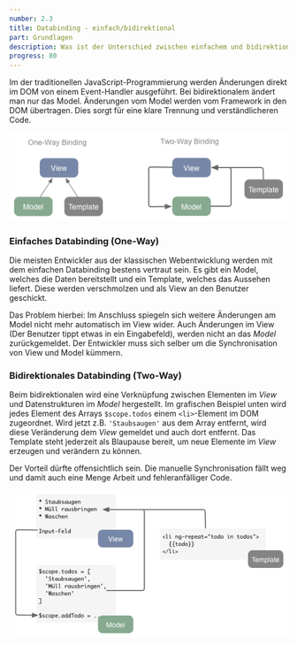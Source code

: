 ```yaml
---
number: 2.3
title: Databinding - einfach/bidirektional
part: Grundlagen
description: Was ist der Unterschied zwischen einfachem und bidirektionalem Databinding? Lerne hier mehr darüber!
progress: 80
---
```

Im der traditionellen JavaScript-Programmierung werden Änderungen direkt im DOM von einem Event-Handler ausgeführt. Bei bidirektionalem ändert man nur das Model. Änderungen vom Model werden vom Framework in den DOM übertragen. Dies sorgt für eine klare Trennung und verständlicheren Code.

![AngularJS Binding im Vergleich](images/figures/binding-types.png)

### Einfaches Databinding (One-Way)
Die meisten Entwickler aus der klassischen Webentwicklung werden mit dem einfachen Databinding bestens vertraut sein. Es gibt ein Model, welches die Daten bereitstellt und ein Template, welches das Aussehen liefert. Diese werden verschmolzen und als View an den Benutzer geschickt.

Das Problem hierbei: Im Anschluss spiegeln sich weitere Änderungen am Model nicht mehr automatisch im View wider. Auch Änderungen im View (Der Benutzer tippt etwas in ein Eingabefeld), werden nicht an das *Model* zurückgemeldet. Der Entwickler muss sich selber um die Synchronisation von View und Model kümmern.

### Bidirektionales Databinding (Two-Way)
Beim bidirektionalen wird eine Verknüpfung zwischen Elementen im *View* und Datenstrukturen im *Model* hergestellt. Im grafischen Beispiel unten wird jedes Element des Arrays `$scope.todos` einem `<li>`-Element im DOM zugeordnet. Wird jetzt z.B. `'Staubsaugen'` aus dem Array entfernt, wird diese Veränderung dem *View* gemeldet und auch dort entfernt. Das Template steht jederzeit als Blaupause bereit, um neue Elemente im *View* erzeugen und verändern zu können.

Der Vorteil dürfte offensichtlich sein. Die manuelle Synchronisation fällt weg und damit auch eine Menge Arbeit und fehleranfälliger Code.

![AngularJS Data Binding](images/figures/data-binding.png)
